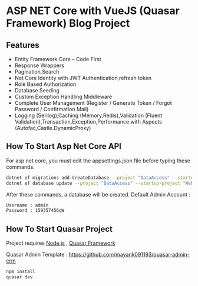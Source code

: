 # ASP NET Core with VueJS (Quasar Framework) Blog Project

## Features
- Entity Framework Core – Code First 
- Response Wrappers
- Pagination,Search
- Net Core Identity with JWT Authentication,refresh token
- Role Based Authorization
- Database Seeding
- Custom Exception Handling Middleware
- Complete User Management  (Register / Generate Token / Forgot Password / Confirmation Mail)
- Logging (Serilog),Caching (Memory,Redis),Validation (Fluent Validation),Transaction,Exception,Performance with Aspects  (Autofac,Castle.DynamicProxy)

## How To Start Asp Net Core API

For asp net core, you must edit the appsettings.json file before typing these commands. 

```sh
dotnet ef migrations add CreateDatabase --project "DataAccess" --startup-project "WebAPI"
dotnet ef database update --project "DataAccess" --startup-project "WebAPI"
```
After these commands, a database will be created. 
Default Admin Account : 
```sh
Username : admin
Password : 159357456qW
```

## How To Start Quasar Project

Project requires [Node.js](https://nodejs.org/) , [Quasar Framework](https://quasar.dev) 

Quasar Admin Template : https://github.com/mayank091193/quasar-admin-crm

```sh
npm install
quasar dev
```


